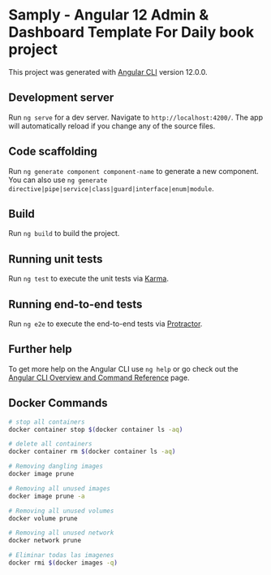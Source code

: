 # Samply - Angular 12 Admin & Dashboard Template For Daily book project

This project was generated with [Angular CLI](https://github.com/angular/angular-cli) version 12.0.0.

## Development server

Run `ng serve` for a dev server. Navigate to `http://localhost:4200/`. The app will automatically reload if you change any of the source files.

## Code scaffolding

Run `ng generate component component-name` to generate a new component. You can also use `ng generate directive|pipe|service|class|guard|interface|enum|module`.

## Build

Run `ng build` to build the project.

## Running unit tests

Run `ng test` to execute the unit tests via [Karma](https://karma-runner.github.io).

## Running end-to-end tests

Run `ng e2e` to execute the end-to-end tests via [Protractor](http://www.protractortest.org/).

## Further help

To get more help on the Angular CLI use `ng help` or go check out the [Angular CLI Overview and Command Reference](https://angular.io/cli) page.

## Docker Commands

```bash
# stop all containers 
docker container stop $(docker container ls -aq)

# delete all containers 
docker container rm $(docker container ls -aq)

# Removing dangling images
docker image prune

# Removing all unused images
docker image prune -a

# Removing all unused volumes
docker volume prune

# Removing all unused network
docker network prune

# Eliminar todas las imagenes
docker rmi $(docker images -q)
```


